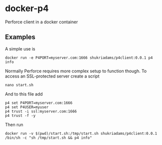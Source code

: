 # docker-p4

Perforce client in a docker container

## Examples

A simple use is 

    docker run -e P4PORT=myserver.com:1666 shukriadams/p4client:0.0.1 p4 info

Normally Perforce requires more complex setup to function though. To access an SSL-protected server create a script

    nano start.sh

And to this file add

    p4 set P4PORT=myserver.com:1666
    p4 set P4USER=myuser
    p4 trust -i ssl:myserver.com:1666
    p4 trust -f -y

Then run

    docker run -v $(pwd)/start.sh:/tmp/start.sh shukriadams/p4client:0.0.1 /bin/sh -c "sh /tmp/start.sh && p4 info"
